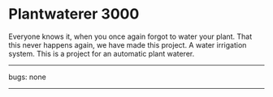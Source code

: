 # Plantwaterer 3000

Everyone knows it, when you once again forgot to water your plant. That this never happens again, we have made this project. A water irrigation system.
This is a project for an automatic plant waterer.

---
bugs: none

---
